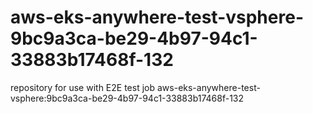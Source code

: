 # aws-eks-anywhere-test-vsphere-9bc9a3ca-be29-4b97-94c1-33883b17468f-132
repository for use with E2E test job aws-eks-anywhere-test-vsphere:9bc9a3ca-be29-4b97-94c1-33883b17468f-132
